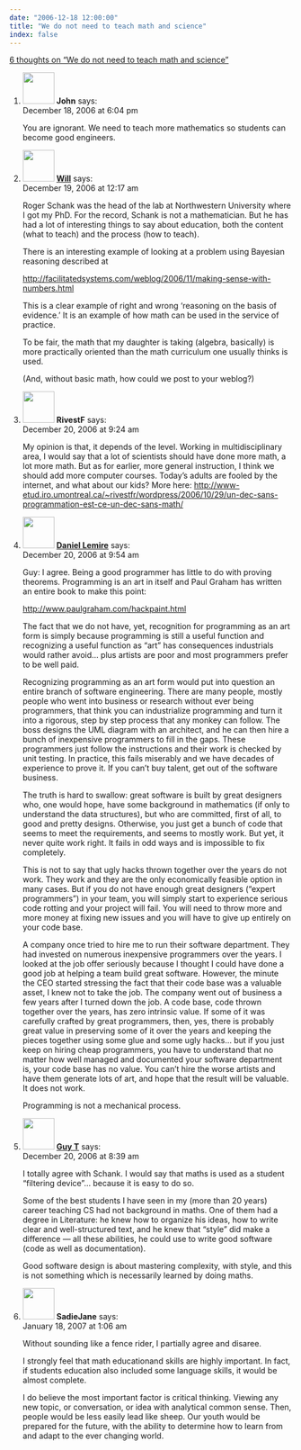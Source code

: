 ```yaml
---
date: "2006-12-18 12:00:00"
title: "We do not need to teach math and science"
index: false
---
```


[6 thoughts on &ldquo;We do not need to teach math and science&rdquo;](/lemire/blog/2006/12-18-we-do-not-need-to-teach-math-and-science)

<ol class="comment-list">
<li id="comment-49071" class="comment even thread-even depth-1">
<div class="comment-author vcard">
<img alt src="https://secure.gravatar.com/avatar/b0d8c6e5ea589e6fc3d3e08afb1873bb?s=56&#038;d=mm&#038;r=g" srcset="https://secure.gravatar.com/avatar/b0d8c6e5ea589e6fc3d3e08afb1873bb?s=112&#038;d=mm&#038;r=g 2x" class="avatar avatar-56 photo" height="56" width="56" decoding="async" /> <b class="fn">John</b> <span class="says">says:</span> </div>
<div class="comment-metadata"><time datetime="2006-12-18T18:04:46+00:00">December 18, 2006 at 6:04 pm</time></a> </div>
<div class="comment-content">
<p>You are ignorant. We need to teach more mathematics so students can become good engineers.</p>
</div>
</li>
<li id="comment-49072" class="comment odd alt thread-odd thread-alt depth-1">
<div class="comment-author vcard">
<img alt src="https://secure.gravatar.com/avatar/4b85e6b127c527c8dcebe18d1c985e48?s=56&#038;d=mm&#038;r=g" srcset="https://secure.gravatar.com/avatar/4b85e6b127c527c8dcebe18d1c985e48?s=112&#038;d=mm&#038;r=g 2x" class="avatar avatar-56 photo" height="56" width="56" decoding="async" /> <b class="fn"><a href="http://www.entish.org" class="url" rel="ugc external nofollow">Will</a></b> <span class="says">says:</span> </div>
<div class="comment-metadata"><time datetime="2006-12-19T00:17:57+00:00">December 19, 2006 at 12:17 am</time></a> </div>
<div class="comment-content">
<p>Roger Schank was the head of the lab at Northwestern University where I got my PhD. For the record, Schank is not a mathematician. But he has had a lot of interesting things to say about education, both the content (what to teach) and the process (how to teach). </p>
<p>There is an interesting example of looking at a problem using Bayesian reasoning described at</p>
<p><a href="http://facilitatedsystems.com/weblog/2006/11/making-sense-with-numbers.html" rel="nofollow ugc">http://facilitatedsystems.com/weblog/2006/11/making-sense-with-numbers.html</a></p>
<p>This is a clear example of right and wrong &lsquo;reasoning on the basis of evidence.&rsquo; It is an example of how math can be used in the service of practice. </p>
<p>To be fair, the math that my daughter is taking (algebra, basically) is more practically oriented than the math curriculum one usually thinks is used. </p>
<p>(And, without basic math, how could we post to your weblog?)</p>
</div>
</li>
<li id="comment-49075" class="comment even thread-even depth-1">
<div class="comment-author vcard">
<img alt src="https://secure.gravatar.com/avatar/227dcc8c79584bb4af4f6a463c1aa6f7?s=56&#038;d=mm&#038;r=g" srcset="https://secure.gravatar.com/avatar/227dcc8c79584bb4af4f6a463c1aa6f7?s=112&#038;d=mm&#038;r=g 2x" class="avatar avatar-56 photo" height="56" width="56" loading="lazy" decoding="async" /> <b class="fn">RivestF</b> <span class="says">says:</span> </div>
<div class="comment-metadata"><time datetime="2006-12-20T09:24:23+00:00">December 20, 2006 at 9:24 am</time></a> </div>
<div class="comment-content">
<p>My opinion is that, it depends of the level. Working in multidisciplinary area, I would say that a lot of scientists should have done more math, a lot more math. But as for earlier, more general instruction, I think we should add more computer courses. Today&rsquo;s adults are fooled by the internet, and what about our kids? More here: <a href="http://www-etud.iro.umontreal.ca/~rivestfr/wordpress/2006/10/29/un-dec-sans-programmation-est-ce-un-dec-sans-math/" rel="nofollow ugc">http://www-etud.iro.umontreal.ca/~rivestfr/wordpress/2006/10/29/un-dec-sans-programmation-est-ce-un-dec-sans-math/</a></p>
</div>
</li>
<li id="comment-49077" class="comment odd alt thread-odd thread-alt depth-1">
<div class="comment-author vcard">
<img alt src="https://secure.gravatar.com/avatar/6518c23aacab4c42dd2c5b9b57b79fb5?s=56&#038;d=mm&#038;r=g" srcset="https://secure.gravatar.com/avatar/6518c23aacab4c42dd2c5b9b57b79fb5?s=112&#038;d=mm&#038;r=g 2x" class="avatar avatar-56 photo" height="56" width="56" loading="lazy" decoding="async" /> <b class="fn"><a href="https://lemire.me/blog/" class="url" rel="ugc">Daniel Lemire</a></b> <span class="says">says:</span> </div>
<div class="comment-metadata"><time datetime="2006-12-20T09:54:44+00:00">December 20, 2006 at 9:54 am</time></a> </div>
<div class="comment-content">
<p>Guy: I agree. Being a good programmer has little to do with proving theorems. Programming is an art in itself and Paul Graham has written an entire book to make this point:</p>
<p><a href="http://www.paulgraham.com/hackpaint.html" rel="nofollow ugc">http://www.paulgraham.com/hackpaint.html</a></p>
<p>The fact that we do not have, yet, recognition for programming as an art form is simply because programming is still a useful function and recognizing a useful function as &ldquo;art&rdquo; has consequences industrials would rather avoid&#8230; plus artists are poor and most programmers prefer to be well paid.</p>
<p>Recognizing programming as an art form would put into question an entire branch of software engineering. There are many people, mostly people who went into business or research without ever being programmers, that think you can industrialize programming and turn it into a rigorous, step by step process that any monkey can follow. The boss designs the UML diagram with an architect, and he can then hire a bunch of inexpensive programmers to fill in the gaps. These programmers just follow the instructions and their work is checked by unit testing. In practice, this fails miserably and we have decades of experience to prove it. If you can&rsquo;t buy talent, get out of the software business.</p>
<p>The truth is hard to swallow: great software is built by great designers who, one would hope, have some background in mathematics (if only to understand the data structures), but who are committed, first of all, to good and pretty designs. Otherwise, you just get a bunch of code that seems to meet the requirements, and seems to mostly work. But yet, it never quite work right. It fails in odd ways and is impossible to fix completely.</p>
<p>This is not to say that ugly hacks thrown together over the years do not work. They work and they are the only economically feasible option in many cases. But if you do not have enough great designers (&ldquo;expert programmers&rdquo;) in your team, you will simply start to experience serious code rotting and your project will fail. You will need to throw more and more money at fixing new issues and you will have to give up entirely on your code base.</p>
<p>A company once tried to hire me to run their software department. They had invested on numerous inexpensive programmers over the years. I looked at the job offer seriously because I thought I could have done a good job at helping a team build great software. However, the minute the CEO started stressing the fact that their code base was a valuable asset, I knew not to take the job. The company went out of business a few years after I turned down the job. A code base, code thrown together over the years, has zero intrinsic value. If some of it was carefully crafted by great programmers, then, yes, there is probably great value in preserving some of it over the years and keeping the pieces together using some glue and some ugly hacks&#8230; but if you just keep on hiring cheap programmers, you have to understand that no matter how well managed and documented your software department is, your code base has no value. You can&rsquo;t hire the worse artists and have them generate lots of art, and hope that the result will be valuable. It does not work.</p>
<p>Programming is not a mechanical process.</p>
</div>
</li>
<li id="comment-49074" class="comment even thread-even depth-1">
<div class="comment-author vcard">
<img alt src="https://secure.gravatar.com/avatar/bc88fbddf0c18989f5444d3b70ffd402?s=56&#038;d=mm&#038;r=g" srcset="https://secure.gravatar.com/avatar/bc88fbddf0c18989f5444d3b70ffd402?s=112&#038;d=mm&#038;r=g 2x" class="avatar avatar-56 photo" height="56" width="56" loading="lazy" decoding="async" /> <b class="fn"><a href="http://www.info2.uqam.ca/~tremblay/" class="url" rel="ugc external nofollow">Guy T</a></b> <span class="says">says:</span> </div>
<div class="comment-metadata"><time datetime="2006-12-20T08:39:27+00:00">December 20, 2006 at 8:39 am</time></a> </div>
<div class="comment-content">
<p>I totally agree with Schank. I would say that maths is used as a student &ldquo;filtering device&rdquo;&#8230; because it is easy to do so.</p>
<p>Some of the best students I have seen in my (more than 20 years) career teaching CS had not background in maths. One of them had a degree in Literature: he knew how to organize his ideas, how to write clear and well-structured text, and he knew that &ldquo;style&rdquo; did make a difference &#8212; all these abilities, he could use to write good software (code as well as documentation).</p>
<p>Good software design is about mastering complexity, with style, and this is not something which is necessarily learned by doing maths.</p>
</div>
</li>
<li id="comment-49110" class="comment odd alt thread-odd thread-alt depth-1">
<div class="comment-author vcard">
<img alt src="https://secure.gravatar.com/avatar/71f09e79f160200a87f41f5979f92eef?s=56&#038;d=mm&#038;r=g" srcset="https://secure.gravatar.com/avatar/71f09e79f160200a87f41f5979f92eef?s=112&#038;d=mm&#038;r=g 2x" class="avatar avatar-56 photo" height="56" width="56" loading="lazy" decoding="async" /> <b class="fn">SadieJane</b> <span class="says">says:</span> </div>
<div class="comment-metadata"><time datetime="2007-01-18T01:06:24+00:00">January 18, 2007 at 1:06 am</time></a> </div>
<div class="comment-content">
<p>Without sounding like a fence rider, I partially agree and disaree.</p>
<p>I strongly feel that math educationand skills are highly important. In fact, if students education also included some language skills, it would be almost complete.</p>
<p>I do believe the most important factor is critical thinking. Viewing any new topic, or conversation, or idea with analytical common sense. Then, people would be less easily lead like sheep. Our youth would be prepared for the future, with the ability to determine how to learn from and adapt to the ever changing world.</p>
</div>
</li>
</ol>

